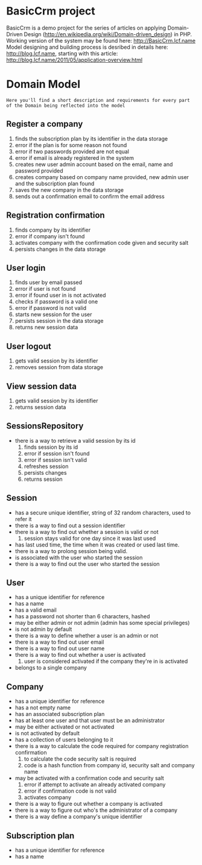 BasicCrm project
================

BasicCrm is a demo project for the series of articles on applying Domain-Driven Design (http://en.wikipedia.org/wiki/Domain-driven_design) in PHP.
Working version of the system may be found here: http://BasicCrm.lcf.name
Model designing and building process is desribed in details here: http://blog.lcf.name, starting with this article: http://blog.lcf.name/2011/05/application-overview.html


Domain Model
============
    Here you'll find a short description and requirements for every part of the Domain being reflected into the model


Register a company
------------------
1. finds the subscription plan by its identifier in the data storage
2. error if the plan is for some reason not found
3. error if two passwords provided are not equal
4. error if email is already registered in the system
5. creates new user admin account based on the email, name and password provided
6. creates company based on company name provided, new admin user and the subscription plan found
7. saves the new company in the data storage
8. sends out a confirmation email to confirm the email address

Registration confirmation
-------------------------
1. finds company by its identifier
2. error if company isn't found
3. activates company with the confirmation code given and security salt
4. persists changes in the data storage

User login
----------
1. finds user by email passed
2. error if user is not found
3. error if found user in is not activated
4. checks if password is a valid one
5. error if password is not valid
6. starts new session for the user
7. persists session in the data storage
8. returns new session data

User logout
-----------
1. gets valid session by its identifier
2. removes session from data storage

View session data
-----------------
1. gets valid session by its identifier
2. returns session data

SessionsRepository
-----------------
* there is a way to retrieve a valid session by its id
    1. finds session by its id
    2. error if session isn't found
    3. error if session isn't valid
    4. refreshes session
    5. persists changes
    6. returns session

Session
-------
* has a secure unique identifier, string of 32 random characters, used to refer it
* there is a way to find out a session identifier
* there is a way to find out whether a session is valid or not
    1. session stays valid for one day since it was last used
* has last used time, the time when it was created or used last time.
* there is a way to prolong session being valid.
* is associated with the user who started the session
* there is a way to find out the user who started the session

User
----
* has a unique identifier for reference
* has a name
* has a valid email
* has a password not shorter than 6 characters, hashed
* may be either admin or not admin (admin has some special privileges)
* is not admin by default
* there is a way to define whether a user is an admin or not
* there is a way to find out user email
* there is a way to find out user name
* there is a way to find out whether a user is activated
    1. user is considered activated if the company they're in is activated
* belongs to a single company

Company
-------
* has a unique identifier for reference
* has a not empty name
* has an associated subscription plan
* has at least one user and that user must be an administrator
* may be either activated or not activated
* is not activated by default
* has a collection of users belonging to it
* there is a way to calculate the code required for company registration confirmation
    1. to calculate the code security salt is required
    2. code is a hash function from company id, security salt and company name
* may be activated with a confirmation code and security salt
    1. error if attempt to activate an already activated company
    2. error if confirmation code is not valid
    3. activates company
* there is a way to figure out whether a company is activated
* there is a way to figure out who's the administrator of a company
* there is a way define a company's unique identifier


Subscription plan
-----------------
* has a unique identifier for reference
* has a name